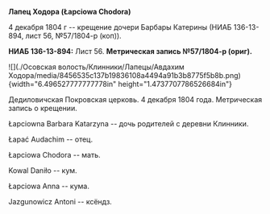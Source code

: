 **Лапец Ходора (Łapciowa Chodora)**

4 декабря 1804 г -- крещение дочери Барбары Катерины (НИАБ 136-13-894,
лист 56, №57/1804-р (коп)).

**НИАБ 136-13-894:** Лист 56. **Метрическая запись №57/1804-р (ориг).**

![](./Осовская волость/Клинники/Лапецы/Авдахим Ходора/media/8456535c137b19836108a4494a91b3b8775f5b8b.png){width="6.496527777777778in"
height="1.4737707786526684in"}

Дедиловичская Покровская церковь. 4 декабря 1804 года. Метрическая
запись о крещении.

Łapciowna Barbara Katarzyna -- дочь родителей с деревни Клинники.

Łapać Audachim -- отец.

Łapciowa Chodora -- мать.

Kowal Daniło -- кум.

Łapciowa Anna -- кума.

Jazgunowicz Antoni -- ксёндз.
